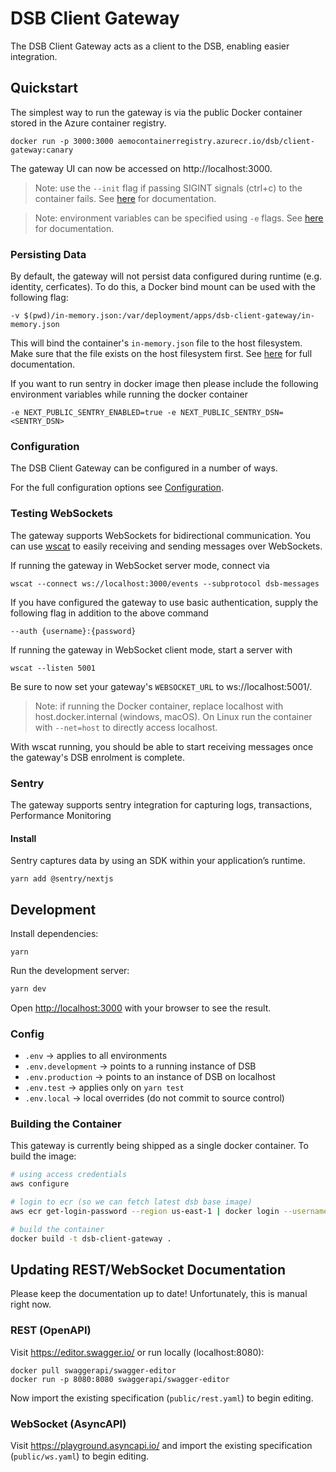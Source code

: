 # DSB Client Gateway

The DSB Client Gateway acts as a client to the DSB, enabling easier integration.

## Quickstart

The simplest way to run the gateway is via the public Docker container stored
in the Azure container registry.

```
docker run -p 3000:3000 aemocontainerregistry.azurecr.io/dsb/client-gateway:canary
```

The gateway UI can now be accessed on http://localhost:3000.

> Note: use the `--init` flag if passing SIGINT signals (ctrl+c) to the container
  fails. See [here](https://docs.docker.com/engine/reference/run/#specify-an-init-process)
  for documentation.

> Note: environment variables can be specified using `-e` flags. See
  [here](https://docs.docker.com/engine/reference/run/#env-environment-variables)
  for documentation.
### Persisting Data

By default, the gateway will not persist data configured during runtime
(e.g. identity, cerficates). To do this, a Docker bind mount can be used with
the following flag:

```
-v $(pwd)/in-memory.json:/var/deployment/apps/dsb-client-gateway/in-memory.json
```

This will bind the container's `in-memory.json` file to the host filesystem.
Make sure that the file exists on the host filesystem first.
See [here](https://docs.docker.com/engine/reference/run/#volume-shared-filesystems)
for full documentation.

If you want to run sentry in docker image then please include the following environment variables while running the docker container

```
-e NEXT_PUBLIC_SENTRY_ENABLED=true -e NEXT_PUBLIC_SENTRY_DSN=<SENTRY_DSN>
``` 

### Configuration

The DSB Client Gateway can be configured in a number of ways.

For the full configuration options see [Configuration](./CONFIGURATION.md).

### Testing WebSockets

The gateway supports WebSockets for bidirectional communication. You can use
[wscat](https://github.com/websockets/wscat) to easily receiving and sending
messages over WebSockets.

If running the gateway in WebSocket server mode, connect via
```
wscat --connect ws://localhost:3000/events --subprotocol dsb-messages
```

If you have configured the gateway to use basic authentication, supply the
following flag in addition to the above command
```
--auth {username}:{password}
```

If running the gateway in WebSocket client mode, start a server with
```
wscat --listen 5001
```

Be sure to now set your gateway's `WEBSOCKET_URL` to ws://localhost:5001/.

> Note: if running the Docker container, replace localhost with
  host.docker.internal (windows, macOS). On Linux run the container with
  `--net=host` to directly access localhost.

With wscat running, you should be able to start receiving messages once the
gateway's DSB enrolment is complete.

### Sentry

The gateway supports sentry integration for capturing logs, transactions, Performance Monitoring

#### Install
Sentry captures data by using an SDK within your application’s runtime.

```
yarn add @sentry/nextjs
```
## Development

Install dependencies:
```
yarn
```

Run the development server:

```bash
yarn dev
```

Open [http://localhost:3000](http://localhost:3000) with your browser to see the result.


### Config

- `.env` -> applies to all environments
- `.env.development` -> points to a running instance of DSB
- `.env.production` -> points to an instance of DSB on localhost
- `.env.test` -> applies only on `yarn test`
- `.env.local` -> local overrides (do not commit to source control)

### Building the Container

This gateway is currently being shipped as a single docker container. To build
the image:

```sh
# using access credentials
aws configure

# login to ecr (so we can fetch latest dsb base image)
aws ecr get-login-password --region us-east-1 | docker login --username AWS --password-stdin 098061033856.dkr.ecr.us-east-1.amazonaws.com

# build the container
docker build -t dsb-client-gateway .
```

## Updating REST/WebSocket Documentation

Please keep the documentation up to date! Unfortunately, this is manual right now.

### REST (OpenAPI)

Visit https://editor.swagger.io/ or run locally (localhost:8080):

```
docker pull swaggerapi/swagger-editor
docker run -p 8080:8080 swaggerapi/swagger-editor
```

Now import the existing specification (`public/rest.yaml`) to begin editing.

### WebSocket (AsyncAPI)

Visit https://playground.asyncapi.io/ and import the existing specification
(`public/ws.yaml`) to begin editing.
